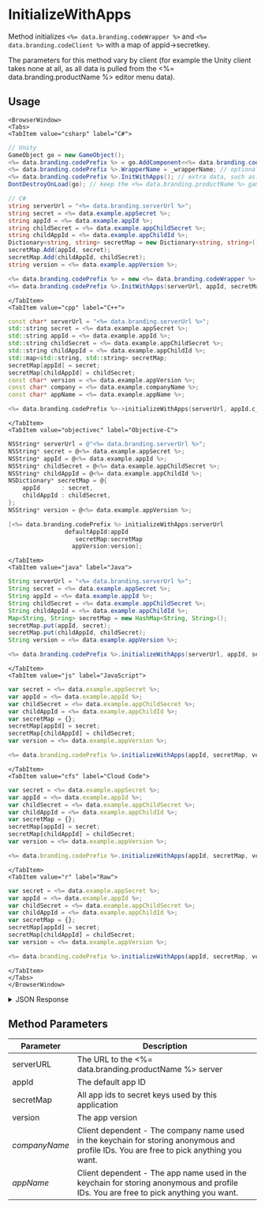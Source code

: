 # InitializeWithApps

Method initializes `<%= data.branding.codeWrapper %>` and `<%= data.branding.codeClient %>`  with a map of appid->secretkey.

The parameters for this method vary by client (for example the Unity client takes none at all, as all data is pulled from the <%= data.branding.productName %> editor menu data).

## Usage

```mdx-code-block
<BrowserWindow>
<Tabs>
<TabItem value="csharp" label="C#">
```

```csharp
// Unity
GameObject go = new GameObject();
<%= data.branding.codePrefix %> = go.AddComponent<<%= data.branding.codeWrapper %>>();
<%= data.branding.codePrefix %>.WrapperName = _wrapperName; // optionally set a wrapper-name
<%= data.branding.codePrefix %>.InitWithApps(); // extra data, such as: _appId, _secret and _appVersion, is taken from the <%= data.branding.productName %> Unity Plugin.
DontDestroyOnLoad(go); // keep the <%= data.branding.productName %> game object through scene changes

// C#
string serverUrl = "<%= data.branding.serverUrl %>";
string secret = <%= data.example.appSecret %>;
string appId = <%= data.example.appId %>;
string childSecret = <%= data.example.appChildSecret %>;
string childAppId = <%= data.example.appChildId %>;
Dictionary<string, string> secretMap = new Dictionary<string, string>();
secretMap.Add(appId, secret);
secretMap.Add(childAppId, childSecret);
string version = <%= data.example.appVersion %>;

<%= data.branding.codePrefix %> = new <%= data.branding.codeWrapper %>();
<%= data.branding.codePrefix %>.InitWithApps(serverUrl, appId, secretMap, version);
```

```mdx-code-block
</TabItem>
<TabItem value="cpp" label="C++">
```

```cpp
const char* serverUrl = "<%= data.branding.serverUrl %>";
std::string secret = <%= data.example.appSecret %>;
std::string appId = <%= data.example.appId %>;
std::string childSecret = <%= data.example.appChildSecret %>;
std::string childAppId = <%= data.example.appChildId %>;
std::map<std::string, std::string> secretMap;
secretMap[appId] = secret;
secretMap[childAppId] = childSecret;
const char* version = <%= data.example.appVersion %>;
const char* company = <%= data.example.companyName %>;
const char* appName = <%= data.example.appName %>;

<%= data.branding.codePrefix %>->initializeWithApps(serverUrl, appId.c_str(), secretMap, version, company, appName);
```

```mdx-code-block
</TabItem>
<TabItem value="objectivec" label="Objective-C">
```

```objectivec
NSString* serverUrl = @"<%= data.branding.serverUrl %>";
NSString* secret = @<%= data.example.appSecret %>;
NSString* appId = @<%= data.example.appId %>;
NSString* childSecret = @<%= data.example.appChildSecret %>;
NSString* childAppId = @<%= data.example.appChildId %>;
NSDictionary* secretMap = @{
    appId      : secret, 
    childAppId : childSecret,
};
NSString* version = @<%= data.example.appVersion %>;

[<%= data.branding.codePrefix %> initializeWithApps:serverUrl
                defaultAppId:appId
                   secretMap:secretMap
                  appVersion:version];
```

```mdx-code-block
</TabItem>
<TabItem value="java" label="Java">
```

```java
String serverUrl = "<%= data.branding.serverUrl %>";
String secret = <%= data.example.appSecret %>;
String appId = <%= data.example.appId %>;
String childSecret = <%= data.example.appChildSecret %>;
String childAppId = <%= data.example.appChildId %>;
Map<String, String> secretMap = new HashMap<String, String>();
secretMap.put(appId, secret);
secretMap.put(childAppId, childSecret);
String version = <%= data.example.appVersion %>;

<%= data.branding.codePrefix %>.initializeWithApps(serverUrl, appId, secretMap, version);
```

```mdx-code-block
</TabItem>
<TabItem value="js" label="JavaScript">
```

```javascript
var secret = <%= data.example.appSecret %>;
var appId = <%= data.example.appId %>;
var childSecret = <%= data.example.appChildSecret %>;
var childAppId = <%= data.example.appChildId %>;
var secretMap = {};
secretMap[appId] = secret;
secretMap[childAppId] = childSecret;
var version = <%= data.example.appVersion %>;

<%= data.branding.codePrefix %>.initializeWithApps(appId, secretMap, version);
```

```mdx-code-block
</TabItem>
<TabItem value="cfs" label="Cloud Code">
```

```javascript
var secret = <%= data.example.appSecret %>;
var appId = <%= data.example.appId %>;
var childSecret = <%= data.example.appChildSecret %>;
var childAppId = <%= data.example.appChildId %>;
var secretMap = {};
secretMap[appId] = secret;
secretMap[childAppId] = childSecret;
var version = <%= data.example.appVersion %>;

<%= data.branding.codePrefix %>.initializeWithApps(appId, secretMap, version);
```

```mdx-code-block
</TabItem>
<TabItem value="r" label="Raw">
```

```javascript
var secret = <%= data.example.appSecret %>;
var appId = <%= data.example.appId %>;
var childSecret = <%= data.example.appChildSecret %>;
var childAppId = <%= data.example.appChildId %>;
var secretMap = {};
secretMap[appId] = secret;
secretMap[childAppId] = childSecret;
var version = <%= data.example.appVersion %>;

<%= data.branding.codePrefix %>.initializeWithApps(appId, secretMap, version);
```

```mdx-code-block
</TabItem>
</Tabs>
</BrowserWindow>
```

<details>
<summary>JSON Response</summary>

```javascript
var secret = <%= data.example.appSecret %>;
var appId = <%= data.example.appId %>;
var childSecret = <%= data.example.appChildSecret %>;
var childAppId = <%= data.example.appChildId %>;
var secretMap = {};
secretMap[appId] = secret;
secretMap[childAppId] = childSecret;
var version = <%= data.example.appVersion %>;

<%= data.branding.codePrefix %>.initializeWithApps(appId, secretMap, version);
```
</details>

## Method Parameters
Parameter | Description
--------- | -----------
serverURL | The URL to the <%= data.branding.productName %> server
appId | The default app ID
secretMap | All app ids to secret keys used by this application
version | The app version
*companyName* | Client dependent - The company name used in the keychain for storing anonymous and profile IDs. You are free to pick anything you want.
*appName* | Client dependent - The app name used in the keychain for storing anonymous and profile IDs. You are free to pick anything you want.


